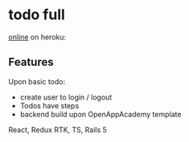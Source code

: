 # todo full

[online](https://ancient-refuge-42373.herokuapp.com/login) on heroku: 
## Features

Upon basic todo:
- create user to login / logout
- Todos have steps
- backend build upon OpenAppAcademy template

React, Redux RTK, TS, Rails 5 
